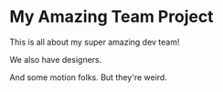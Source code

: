 # My Amazing Team Project

This is all about my super amazing dev team!

We also have designers.

And some motion folks. But they're weird.